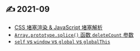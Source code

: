 ## ✍ 2021-09
- [CSS 堵塞渲染 & JavaScript 堵塞解析](https://github.com/jerryyxu/jerryyxu/issues/6)
- [`Array.prototype.splice()` 函数 `deleteCount` 参数](https://github.com/jerryyxu/jerryyxu/issues/4)
- [`self` vs `window` vs `global` vs `globalThis`](https://github.com/jerryyxu/jerryyxu/issues/3)
